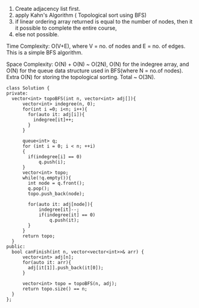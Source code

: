 
1. Create adjacency list first.
2. apply Kahn's Algorithm ( Topological sort using BFS)
3. if linear ordering array returned is equal to the number of nodes, then it it possible to complete the entire course,
4. else not possible.

Time Complexity: O(V+E), where V = no. of nodes and E = no. of edges. This is a simple BFS algorithm.

Space Complexity: O(N) + O(N) ~ O(2N), O(N) for the indegree array, and O(N) for the queue data structure used in BFS(where N = no.of nodes). Extra O(N) for storing the topological sorting. Total ~ O(3N).
```
class Solution {
private:
  vector<int> topoBFS(int n, vector<int> adj[]){
  	  vector<int> indegree(n, 0); 
  	  for(int i =0; i<n; i++){
        for(auto it: adj[i]){
          indegree[it]++;
        }
      }

  	  queue<int> q;
  	  for (int i = 0; i < n; ++i)
  	  {
  	  	if(indegree[i] == 0) 
  	  		q.push(i);
  	  }
  	  vector<int> topo; 
  	  while(!q.empty()){
  	  	int node = q.front();
  	  	q.pop();
  	  	topo.push_back(node);

  	  	for(auto it: adj[node]){
  	  		indegree[it]--;
  	  		if(indegree[it] == 0)
  	  			q.push(it);
  	  	}
  	  }
  	  return topo;
  }
public:
  bool canFinish(int n, vector<vector<int>>& arr) {
      vector<int> adj[n];
      for(auto it: arr){
      	adj[it[1]].push_back(it[0]);
      }

      vector<int> topo = topoBFS(n, adj);
      return topo.size() == n;
  }
};
```
